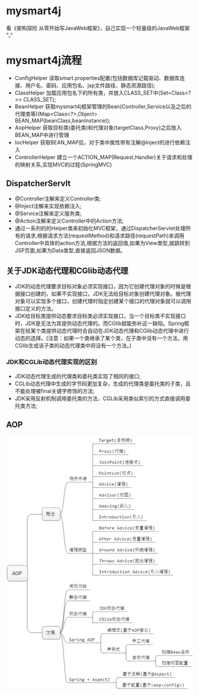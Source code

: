 # mysmart4j
看《架构探险 从零开始写JavaWeb框架》，自己实现一个轻量级的JavaWeb框架^_^
# mysmart4j流程
- ConfigHelper 读取smart.properties配置(包括数据库记载驱动、数据库连接、用户名、密码、应用包名、jsp文件路径、静态资源路径);
- ClassHelper 加载应用包名下的所有类，并放入CLASS_SET中(Set<Class<?>> CLASS_SET);
- BeanHelper 获取mysmart4j框架管理的Bean(Controller,Service以及之后的代理类等)(Map<Class<?>,Object> BEAN_MAP(beanClass,beanInstance));
- AopHelper 获取目标类(委托类)和代理对象(targetClass,Proxy)之后放入BEAN_MAP中进行管理
- IocHelper 获取BEAN_MAP后，对于类中属性带有注解@Inject的进行依赖注入
- ControllerHelper 建立一个ACTION_MAP(Request,Handler)关于请求和处理的映射关系,实现MVC的过程(SpringMVC)

## DispatcherServlt
- @Controller注解来定义Controller类;
- @Inject注解来实现依赖注入;
- @Service注解来定义服务类;
- @Action注解来定义Controller中的Action方法;
- 通过一系列的的Helper类来初始化MVC框架，通过DispatcherServlet处理所有的请求,根据请求方法(requestMethod)和请求路径(requestPath)来调用Controller中具体的action方法,根据方法的返回值,如果为View类型,就跳转到JSP页面,如果为Data类型,直接返回JSON数据。

## 关于JDK动态代理和CGlib动态代理
- JDK的动态代理要求目标对象必须实现接口，因为它创建代理对象的时候是根据接口创建的，如果不实现接口，JDK无法给目标对象创建代理对象。被代理对象可以实现多个接口，创建代理时指定创建某个接口的代理对象就可以调用接口定义的方法。
- JDK给目标类提供动态要求目标类必须实现接口，当一个目标类不实现接口时，JDK是无法为其提供动态代理的。而CGlib就能弥补这一缺陷。Spring框架在给某个类提供动态代理时会自动在JDK动态代理和CGlib动态代理中进行动态的选择。(注意：如果一个类继承了某个类，在子类中没有一个方法，用CGlib生成该子类的动态代理类中将没有一个方法。)
### JDK和CGLib动态代理实现的区别
- JDK动态代理生成的代理类和委托类实现了相同的接口;
- CGLib动态代理中生成的字节码更加复杂，生成的代理类是委托类的子类，且不能处理被final关键字修饰的方法;
- JDK采用反射机制调用委托类的方法，CGLib采用类似索引的方式直接调用委托类方法;

## AOP
![img text](https://raw.githubusercontent.com/WarframePrimer/mysmart4j/master/img/AOP.jpg)




  

